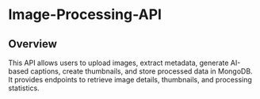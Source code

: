 # Image-Processing-API
## Overview

This API allows users to upload images, extract metadata, generate AI-based captions, create thumbnails, and store processed data in MongoDB. It provides endpoints to retrieve image details, thumbnails, and processing statistics.
